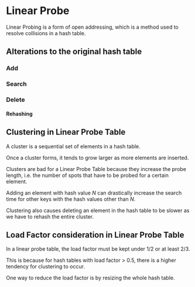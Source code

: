 # Linear Probe

Linear Probing is a form of open addressing, which is a method used to resolve collisions in a hash table.

## Alterations to the original hash table

### Add

### Search

### Delete

#### Rehashing

## Clustering in Linear Probe Table

A cluster is a sequential set of elements in a hash table.

Once a cluster forms, it tends to grow larger as more elements are inserted.

Clusters are bad for a Linear Probe Table because they increase the probe length, i.e. the number of spots that have to be probed for a certain element.

Adding an element with hash value $N$ can drastically increase the search time for other keys with the hash values other than $N$.

Clustering also causes deleting an element in the hash table to be slower as we have to rehash the entire cluster.

## Load Factor consideration in Linear Probe Table

In a linear probe table, the load factor must be kept under 1/2 or at least 2/3.

This is because for hash tables with load factor > 0.5, there is a higher tendency for clustering to occur.

One way to reduce the load factor is by resizing the whole hash table.